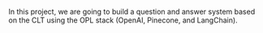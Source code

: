 In this project, we are going to build a question and answer system based on the CLT using the OPL stack (OpenAI, Pinecone, and LangChain).
